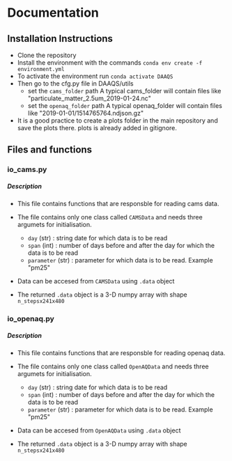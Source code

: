 # Documentation

## Installation Instructions


- Clone the repository
- Install the environment with the commands
    `conda env create -f environment.yml`
- To activate the environment run 
    `conda activate DAAQS`
- Then go to the cfg.py file in DAAQS/utils
    - set the `cams_folder` path
    A typical cams_folder will contain files like "particulate_matter_2.5um_2019-01-24.nc"  
    - set the `openaq_folder` path
    A typical openaq_folder will contain files like "2019-01-01/1514765764.ndjson.gz"
- It is a good practice to create a plots folder in the main repository and save the plots there. plots is already added in gitignore.

## Files and functions

### io_cams.py

##### Description
- This file contains functions that are responsble for reading cams data.
- The file contains only one class called `CAMSData` and needs three argumets for initialisation.
    - `day` (str) : string date for which data is to be read
    - `span` (int) : number of days before and after the day for which the data is to be read
    - `parameter` (str) : parameter for which data is to be read. Example "pm25"
- Data can be accesed from `CAMSData` using `.data` object

- The returned `.data` object is a 3-D numpy array with shape `n_stepsx241x480`

### io_openaq.py

##### Description
- This file contains functions that are responsble for reading openaq data.
- The file contains only one class called `OpenAQData` and needs three argumets for initialisation.
    - `day` (str) : string date for which data is to be read
    - `span` (int) : number of days before and after the day for which the data is to be read
    - `parameter` (str) : parameter for which data is to be read. Example "pm25"
- Data can be accesed from `OpenAQData` using `.data` object

- The returned `.data` object is a 3-D numpy array with shape `n_stepsx241x480`